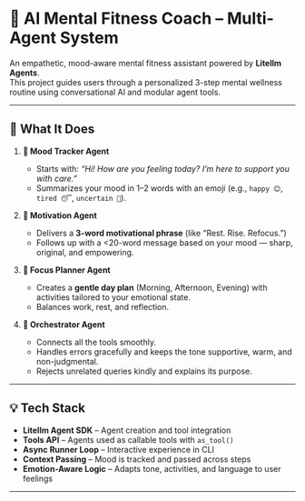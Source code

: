 # 🧠 AI Mental Fitness Coach – Multi-Agent System

An empathetic, mood-aware mental fitness assistant powered by **Litellm Agents**.  
This project guides users through a personalized 3-step mental wellness routine using conversational AI and modular agent tools.

---

## 🚀 What It Does

1. **🧍 Mood Tracker Agent**  
   - Starts with: *“Hi! How are you feeling today? I’m here to support you with care.”*  
   - Summarizes your mood in 1–2 words with an emoji (e.g., `happy 😊`, `tired 😴`, `uncertain 🤔`).

2. **💪 Motivation Agent**  
   - Delivers a **3-word motivational phrase** (like “Rest. Rise. Refocus.”)  
   - Follows up with a <20-word message based on your mood — sharp, original, and empowering.

3. **📅 Focus Planner Agent**  
   - Creates a **gentle day plan** (Morning, Afternoon, Evening) with activities tailored to your emotional state.  
   - Balances work, rest, and reflection.

4. **🧩 Orchestrator Agent**  
   - Connects all the tools smoothly.  
   - Handles errors gracefully and keeps the tone supportive, warm, and non-judgmental.  
   - Rejects unrelated queries kindly and explains its purpose.

---

## 💡 Tech Stack

- **Litellm Agent SDK** – Agent creation and tool integration  
- **Tools API** – Agents used as callable tools with `as_tool()`  
- **Async Runner Loop** – Interactive experience in CLI  
- **Context Passing** – Mood is tracked and passed across steps  
- **Emotion-Aware Logic** – Adapts tone, activities, and language to user feelings

---
